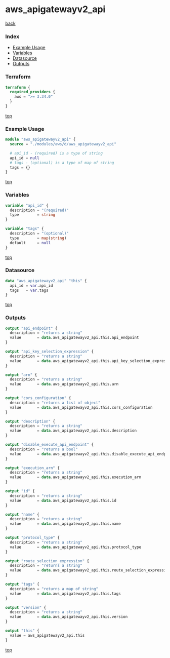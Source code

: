# aws_apigatewayv2_api

[back](../aws.md)

### Index

- [Example Usage](#example-usage)
- [Variables](#variables)
- [Datasource](#datasource)
- [Outputs](#outputs)

### Terraform

```terraform
terraform {
  required_providers {
    aws = ">= 3.34.0"
  }
}
```

[top](#index)

### Example Usage

```terraform
module "aws_apigatewayv2_api" {
  source = "./modules/aws/d/aws_apigatewayv2_api"

  # api_id - (required) is a type of string
  api_id = null
  # tags - (optional) is a type of map of string
  tags = {}
}
```

[top](#index)

### Variables

```terraform
variable "api_id" {
  description = "(required)"
  type        = string
}

variable "tags" {
  description = "(optional)"
  type        = map(string)
  default     = null
}
```

[top](#index)

### Datasource

```terraform
data "aws_apigatewayv2_api" "this" {
  api_id = var.api_id
  tags   = var.tags
}
```

[top](#index)

### Outputs

```terraform
output "api_endpoint" {
  description = "returns a string"
  value       = data.aws_apigatewayv2_api.this.api_endpoint
}

output "api_key_selection_expression" {
  description = "returns a string"
  value       = data.aws_apigatewayv2_api.this.api_key_selection_expression
}

output "arn" {
  description = "returns a string"
  value       = data.aws_apigatewayv2_api.this.arn
}

output "cors_configuration" {
  description = "returns a list of object"
  value       = data.aws_apigatewayv2_api.this.cors_configuration
}

output "description" {
  description = "returns a string"
  value       = data.aws_apigatewayv2_api.this.description
}

output "disable_execute_api_endpoint" {
  description = "returns a bool"
  value       = data.aws_apigatewayv2_api.this.disable_execute_api_endpoint
}

output "execution_arn" {
  description = "returns a string"
  value       = data.aws_apigatewayv2_api.this.execution_arn
}

output "id" {
  description = "returns a string"
  value       = data.aws_apigatewayv2_api.this.id
}

output "name" {
  description = "returns a string"
  value       = data.aws_apigatewayv2_api.this.name
}

output "protocol_type" {
  description = "returns a string"
  value       = data.aws_apigatewayv2_api.this.protocol_type
}

output "route_selection_expression" {
  description = "returns a string"
  value       = data.aws_apigatewayv2_api.this.route_selection_expression
}

output "tags" {
  description = "returns a map of string"
  value       = data.aws_apigatewayv2_api.this.tags
}

output "version" {
  description = "returns a string"
  value       = data.aws_apigatewayv2_api.this.version
}

output "this" {
  value = aws_apigatewayv2_api.this
}
```

[top](#index)